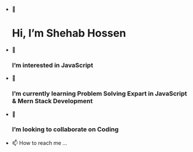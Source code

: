 - 👋 <h1>Hi, I’m <b>Shehab Hossen</b></h1>
- 👀 <h3>I’m interested in JavaScript</h3>
- 🌱 <h3>I’m currently learning Problem Solving Expart in JavaScript & Mern Stack Development</h3>
- 💞️ <h3>I’m looking to collaborate on Coding</h3>
- 📫 How to reach me ...

<!---
shehabweb1/shehabweb1 is a ✨ special ✨ repository because its `README.md` (this file) appears on your GitHub profile.
You can click the Preview link to take a look at your changes.
--->
